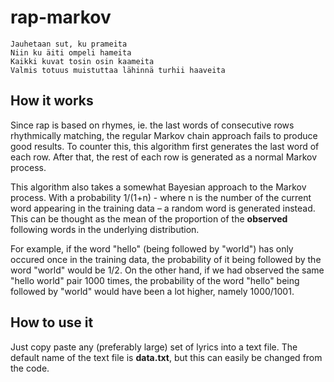 # rap-markov

```
Jauhetaan sut, ku prameita 
Niin ku äiti ompeli hameita 
Kaikki kuvat tosin osin kaameita 
Valmis totuus muistuttaa lähinnä turhii haaveita
```
 
## How it works

Since rap is based on rhymes, ie. the last words of consecutive rows rhythmically matching, the regular Markov chain approach fails to produce good results. To counter this, this algorithm first generates the last word of each row. After that, the rest of each row is generated as a normal Markov process.

This algorithm also takes a somewhat Bayesian approach to the Markov process. With a probability 1/(1+n) - where n is the number of the current word appearing in the training data – a random word is generated instead. This can be thought as the mean of the proportion of the __observed__ following words in the underlying distribution.

For example, if the word "hello" (being followed by "world") has only occured once in the training data, the probability of it being followed by the word "world" would be 1/2. On the other hand, if we had observed the same "hello world" pair 1000 times, the probability of the word "hello" being followed by "world" would have been a lot higher, namely 1000/1001.

## How to use it

Just copy paste any (preferably large) set of lyrics into a text file. The default name of the text file is __data.txt__, but this can easily be changed from the code.
